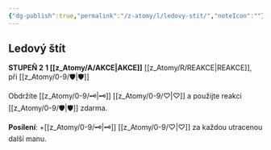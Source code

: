 ```yaml
---
{"dg-publish":true,"permalink":"/z-atomy/l/ledovy-stit/","noteIcon":""}
---
```


## Ledový štít
**STUPEŇ 2**
**1 [[z_Atomy/A/AKCE\|AKCE]]**
[[z_Atomy/R/REAKCE\|REAKCE]], při [[z_Atomy/0-9/🛡️\|🛡️]]

Obdržíte [[z_Atomy/0-9/🗝\|🗝]] [[z_Atomy/0-9/♡\|♡]] a použijte reakci [[z_Atomy/0-9/🛡️\|🛡️]] zdarma.

**Posílení**: +[[z_Atomy/0-9/🗝\|🗝]] [[z_Atomy/0-9/♡\|♡]] za každou utracenou další manu.